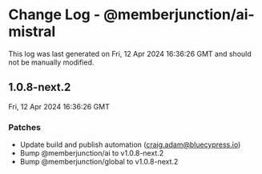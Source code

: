 # Change Log - @memberjunction/ai-mistral

This log was last generated on Fri, 12 Apr 2024 16:36:26 GMT and should not be manually modified.

<!-- Start content -->

## 1.0.8-next.2

Fri, 12 Apr 2024 16:36:26 GMT

### Patches

- Update build and publish automation (craig.adam@bluecypress.io)
- Bump @memberjunction/ai to v1.0.8-next.2
- Bump @memberjunction/global to v1.0.8-next.2
